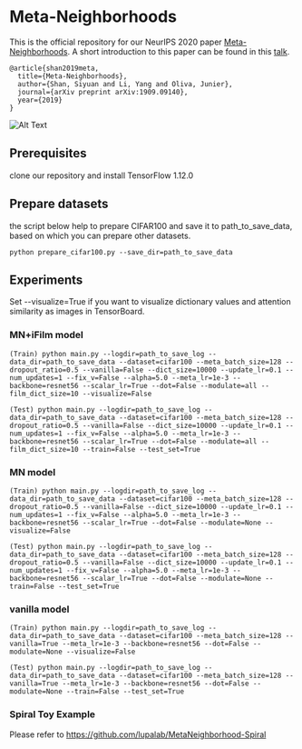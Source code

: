 # Meta-Neighborhoods

This is the official repository for our NeurIPS 2020 paper [Meta-Neighborhoods](https://arxiv.org/abs/1909.09140). A short introduction to this paper can be found in this [talk](https://slideslive.com/38936025/metaneighborhoods).
```
@article{shan2019meta,
  title={Meta-Neighborhoods},
  author={Shan, Siyuan and Li, Yang and Oliva, Junier},
  journal={arXiv preprint arXiv:1909.09140},
  year={2019}
}
```
![Alt Text](spiral.gif)

## Prerequisites
clone our repository and install TensorFlow 1.12.0

## Prepare datasets
the script below help to prepare CIFAR100 and save it to path_to_save_data, based on which you can prepare other datasets.
```
python prepare_cifar100.py --save_dir=path_to_save_data
```

## Experiments
Set --visualize=True if you want to visualize dictionary values and attention similarity as images in TensorBoard. 
### MN+iFilm model
```
(Train) python main.py --logdir=path_to_save_log --data_dir=path_to_save_data --dataset=cifar100 --meta_batch_size=128 --dropout_ratio=0.5 --vanilla=False --dict_size=10000 --update_lr=0.1 --num_updates=1 --fix_v=False --alpha=5.0 --meta_lr=1e-3 --backbone=resnet56 --scalar_lr=True --dot=False --modulate=all --film_dict_size=10 --visualize=False

(Test) python main.py --logdir=path_to_save_log --data_dir=path_to_save_data --dataset=cifar100 --meta_batch_size=128 --dropout_ratio=0.5 --vanilla=False --dict_size=10000 --update_lr=0.1 --num_updates=1 --fix_v=False --alpha=5.0 --meta_lr=1e-3 --backbone=resnet56 --scalar_lr=True --dot=False --modulate=all --film_dict_size=10 --train=False --test_set=True
```

### MN model
```
(Train) python main.py --logdir=path_to_save_log --data_dir=path_to_save_data --dataset=cifar100 --meta_batch_size=128 --dropout_ratio=0.5 --vanilla=False --dict_size=10000 --update_lr=0.1 --num_updates=1 --fix_v=False --alpha=5.0 --meta_lr=1e-3 --backbone=resnet56 --scalar_lr=True --dot=False --modulate=None --visualize=False

(Test) python main.py --logdir=path_to_save_log --data_dir=path_to_save_data --dataset=cifar100 --meta_batch_size=128 --dropout_ratio=0.5 --vanilla=False --dict_size=10000 --update_lr=0.1 --num_updates=1 --fix_v=False --alpha=5.0 --meta_lr=1e-3 --backbone=resnet56 --scalar_lr=True --dot=False --modulate=None --train=False --test_set=True
```

### vanilla model
```
(Train) python main.py --logdir=path_to_save_log --data_dir=path_to_save_data --dataset=cifar100 --meta_batch_size=128 --vanilla=True --meta_lr=1e-3 --backbone=resnet56 --dot=False --modulate=None --visualize=False

(Test) python main.py --logdir=path_to_save_log --data_dir=path_to_save_data --dataset=cifar100 --meta_batch_size=128 --vanilla=True --meta_lr=1e-3 --backbone=resnet56 --dot=False --modulate=None --train=False --test_set=True
```
### Spiral Toy Example
Please refer to https://github.com/lupalab/MetaNeighborhood-Spiral
